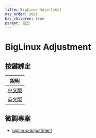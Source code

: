 ```yaml
---
title: BigLinux Adjustment
nav_order: 2021
has_children: true
parent: 設定
---
```



# BigLinux Adjustment


## 按鍵綁定

| 說明 |
| --- |
| [中文版](https://samwhelp.github.io/note-about-biglinux/read/config/biglinux-adjustment/keybind.html) |
| [英文版](https://samwhelp.github.io/biglinux-adjustment/read/config/biglinux-adjustment/keybind.html) |



## 微調專案

* [biglinux-adjustment](https://github.com/samwhelp/biglinux-adjustment/tree/main/prototype/de/kde/part/kde-keybind-main)

